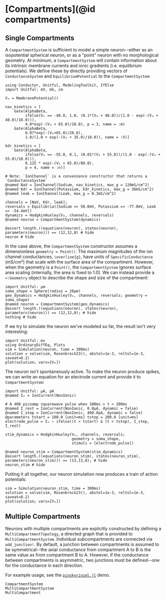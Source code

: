 # [Compartments](@id compartments)

## Single Compartments

A `CompartmentSystem` is sufficient to model a simple neuron--either as an isopotential
spherical neuron, or as a "point" neuron with no morphological geometry. At minimum, a
`CompartmentSystem` will contain information about its intrinsic membrane currents and
ionic gradients (i.e. equilibrium potentials). We define these by directly providing vectors
of `ConductanceSystem` and `EquilibriumPotential` to the `CompartmentSystem`:

```@example compartment_example
using Conductor, Unitful, ModelingToolkit, IfElse
import Unitful: mV, mS, cm

Vₘ = MembranePotential()

nav_kinetics = [
    Gate(AlphaBeta,
         ifelse(Vₘ == -40.0, 1.0, (0.1*(Vₘ + 40.0))/(1.0 - exp(-(Vₘ + 40.0)/10.0))),
         4.0*exp(-(Vₘ + 65.0)/18.0), p = 3, name = :m)
    Gate(AlphaBeta,
         0.07*exp(-(Vₘ+65.0)/20.0),
         1.0/(1.0 + exp(-(Vₘ + 35.0)/10.0)), name = :h)]

kdr_kinetics = [
    Gate(AlphaBeta,
         ifelse(Vₘ == -55.0, 0.1, (0.01*(Vₘ + 55.0))/(1.0 - exp(-(Vₘ + 55.0)/10.0))),
         0.125 * exp(-(Vₘ + 65.0)/80.0),
         p = 4, name = :n)]

# Note: `IonChannel` is a convenience constructor that returns a `ConductanceSystem`
@named NaV = IonChannel(Sodium, nav_kinetics, max_g = 120mS/cm^2) 
@named Kdr = IonChannel(Potassium, kdr_kinetics, max_g = 36mS/cm^2)
@named leak = IonChannel(Leak, max_g = 0.3mS/cm^2)

channels = [NaV, Kdr, leak];
reversals = Equilibria([Sodium => 50.0mV, Potassium => -77.0mV, Leak => -54.4mV])
dynamics = HodgkinHuxley(Vₘ, channels, reversals)
@named neuron = CompartmentSystem(dynamics)

@assert length.((equations(neuron), states(neuron), parameters(neuron))) == (12,12,8) # hide
neuron # hide
```

In the case above, the `CompartmentSystem` constructor assumes a dimensionless `geometry =
Point()`. The maximum magnitudes of the ion channel conductances, ``\overline{g}``, have
units of `SpecificConductance` (mS/cm²) that scale with the surface area of the compartment.
However, when the geometry is a `Point()`, the `CompartmentSystem` ignores surface area
scaling (internally, the area is fixed to 1.0). We can instead provide a `<:Geometry` object
to describe the shape and size of the compartment:

```@example compartment_example
import Unitful: µm
soma_shape = Sphere(radius = 20µm)
geo_dynamics = HodgkinHuxley(Vₘ, channels, reversals; geometry = soma_shape)
@named neuron = CompartmentSystem(geo_dynamics)
@assert length.((equations(neuron), states(neuron), parameters(neuron))) == (12,12,8); # hide
nothing # hide
```

If we try to simulate the neuron we've modeled so far, the result isn't very interesting:

```@example compartment_example
import Unitful: ms
using OrdinaryDiffEq, Plots
sim = Simulation(neuron, time = 300ms)
solution = solve(sim, Rosenbrock23(), abstol=1e-3, reltol=1e-3, saveat=0.2)
plot(solution; vars=[Vₘ])
```
The neuron isn't spontaneously active. To make the neuron produce spikes, we can write an
equation for an electrode current and provide it to `CompartmentSystem`: 

```@example compartment_example
import Unitful: µA, pA
@named Iₑ = IonCurrent(NonIonic)

# A 400 picoamp squarewave pulse when 100ms > t > 200ms
@named I_rest = IonCurrent(NonIonic, 0.0µA, dynamic = false)
@named I_step = IonCurrent(NonIonic, 400.0pA, dynamic = false)
@parameters tstart = 100.0 [unit=ms] tstop = 200.0 [unit=ms]
electrode_pulse = Iₑ ~ ifelse((t > tstart) & (t < tstop), I_step, I_rest)

stim_dynamics = HodgkinHuxley(Vₘ, channels, reversals;
                              geometry = soma_shape,
                              stimuli = [electrode_pulse])

@named neuron_stim = CompartmentSystem(stim_dynamics)
@assert length.((equations(neuron_stim), states(neuron_stim), parameters(neuron_stim))) == (13,13,8); # hide
neuron_stim # hide
```
Putting it all together, our neuron simulation now produces a train of action potentials:

```@example compartment_example
sim = Simulation(neuron_stim, time = 300ms)
solution = solve(sim, Rosenbrock23(), abstol=1e-3, reltol=1e-3, saveat=0.2)
plot(solution; vars=[Vₘ])
```

## Multiple Compartments

Neurons with multiple compartments are explicitly constructed by defining a
`MultiCompartmentTopology`, a directed graph that is provided to `MultiCompartmentSystem`.
Individual subcompartments are connected via `add_junction!`. By default, a junction between
compartments is assumed to be symmetrical--the axial conductance from compartment A to B is
the same value as from compartment B to A. However, if the conductance between compartments
is asymmetric, two junctions must be defined--one for the conductance in each direction.

For example usage, see the [`pinskyrinzel.jl`](https://github.com/wsphillips/Conductor.jl/blob/main/demo/pinskyrinzel.jl) demo.

```@docs
CompartmentSystem
MultiCompartmentSystem
MultiCompartment
```
